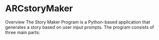 # ARCstoryMaker
Overview The Story Maker Program is a Python-based application that generates a story based on user input prompts. The program consists of three main parts:
